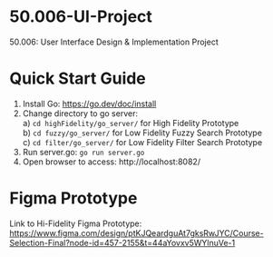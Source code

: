 # 50.006-UI-Project
50.006: User Interface Design &amp; Implementation Project

# Quick Start Guide
1. Install Go: https://go.dev/doc/install
2. Change directory to go server: <br />
    a) ``` cd highFidelity/go_server/ ``` for High Fidelity Prototype <br />
    b) ``` cd fuzzy/go_server/ ``` for Low Fidelity Fuzzy Search Prototype <br />
    c) ``` cd filter/go_server/ ``` for Low Fidelity Filter Search Prototype
4. Run server.go: ```go run server.go```
5. Open browser to access: http://localhost:8082/

# Figma Prototype
Link to Hi-Fidelity Figma Prototype:
https://www.figma.com/design/ptKJQeardguAt7gksRwJYC/Course-Selection-Final?node-id=457-2155&t=44aYovxv5WYlnuVe-1
